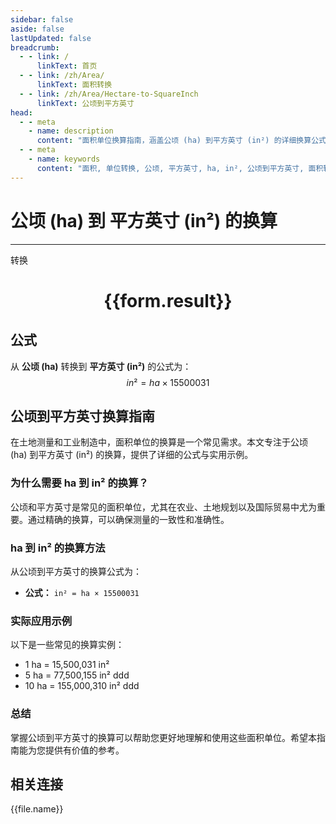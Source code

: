 ```yaml
---
sidebar: false
aside: false
lastUpdated: false
breadcrumb:
  - - link: /
      linkText: 首页
  - - link: /zh/Area/
      linkText: 面积转换
  - - link: /zh/Area/Hectare-to-SquareInch
      linkText: 公顷到平方英寸
head:
  - - meta
    - name: description
      content: "面积单位换算指南，涵盖公顷 (ha) 到平方英寸 (in²) 的详细换算公式与说明。"
  - - meta
    - name: keywords
      content: "面积, 单位转换, 公顷, 平方英寸, ha, in², 公顷到平方英寸, 面积转换指南"
---
```

# 公顷 (ha) 到 平方英寸 (in²) 的换算
---
<script setup>
import { onMounted, reactive, inject, ref } from 'vue'
import { NButton, NForm, NFormItem, NInput, NInputNumber, NSelect, NCard, useMessage,NGrid ,NGi } from 'naive-ui'
import { defineClientComponent } from 'vitepress'
import { Area } from '../../files';

const convert = inject('convert')

const form = reactive({
  number: null,
  result: '',
})

const convertHandler = () => {
  if (form.number !== null && !isNaN(form.number)) {
    const convertedValue = parseFloat(form.number) * 15500031
    form.result = `${form.number}ha = ${convertedValue.toFixed(2)}in²`
  } else {
    form.result = '请输入有效的数值。'
  }
}
</script>

<n-form size="large" :model="form">
  <n-form-item label="公顷 (ha)">
    <n-input-number v-model:value="form.number" placeholder="输入公顷" style="width: 100%" />
  </n-form-item>
  <n-form-item>
    <n-button type="primary" @click="convertHandler" block>转换</n-button>
  </n-form-item>
</n-form>

<n-card  embedded :bordered="false" hoverable>
  <div  style="text-align:center">
    <h1>{{form.result}}</h1>
  </div>
</n-card>

## 公式

从 **公顷 (ha)** 转换到 **平方英寸 (in²)** 的公式为：
$$ in² = ha \times 15500031 $$

## 公顷到平方英寸换算指南

在土地测量和工业制造中，面积单位的换算是一个常见需求。本文专注于公顷 (ha) 到平方英寸 (in²) 的换算，提供了详细的公式与实用示例。

### 为什么需要 ha 到 in² 的换算？

公顷和平方英寸是常见的面积单位，尤其在农业、土地规划以及国际贸易中尤为重要。通过精确的换算，可以确保测量的一致性和准确性。

### ha 到 in² 的换算方法

从公顷到平方英寸的换算公式为：

- **公式：** `in² = ha × 15500031`

### 实际应用示例

以下是一些常见的换算实例：

- 1 ha = 15,500,031 in²
- 5 ha = 77,500,155 in²
ddd
- 10 ha = 155,000,310 in²
ddd

### 总结

掌握公顷到平方英寸的换算可以帮助您更好地理解和使用这些面积单位。希望本指南能为您提供有价值的参考。

## 相关连接
<n-grid x-gap="12" :cols="3">
  <n-gi v-for="(file, index) in Area" :key="index">
    <n-button
      text
      tag="a"
      :href="file.path"
      type="primary"
    >
      {{file.name}}
    </n-button>
  </n-gi>
</n-grid>
